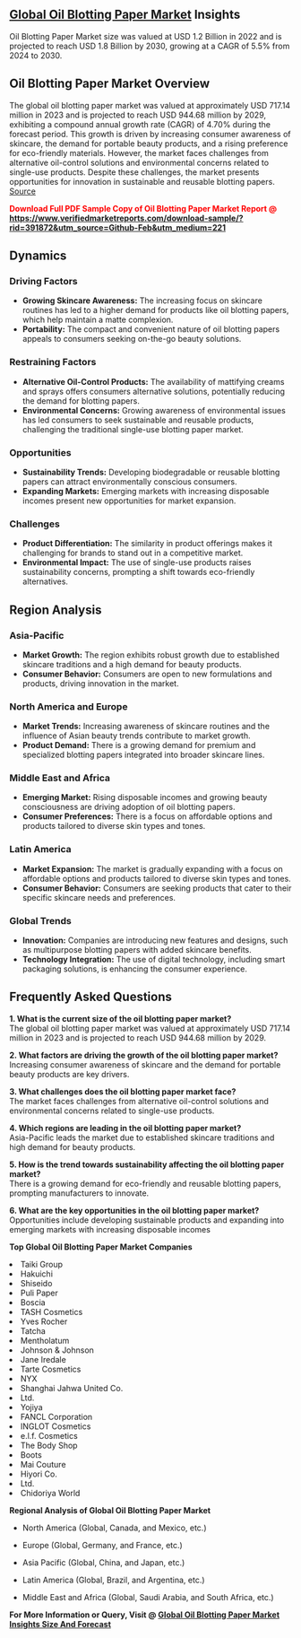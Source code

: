 <h2><a href="https://www.verifiedmarketreports.com/download-sample/?rid=391872&amp;utm_source=Github&amp;utm_medium=221" target="_blank">Global Oil Blotting Paper Market</a> Insights</h2><p>Oil Blotting Paper Market size was valued at USD 1.2 Billion in 2022 and is projected to reach USD 1.8 Billion by 2030, growing at a CAGR of 5.5% from 2024 to 2030.</p><p> <h2>Oil Blotting Paper Market Overview</h2> <p>The global oil blotting paper market was valued at approximately USD 717.14 million in 2023 and is projected to reach USD 944.68 million by 2029, exhibiting a compound annual growth rate (CAGR) of 4.70% during the forecast period. This growth is driven by increasing consumer awareness of skincare, the demand for portable beauty products, and a rising preference for eco-friendly materials. However, the market faces challenges from alternative oil-control solutions and environmental concerns related to single-use products. Despite these challenges, the market presents opportunities for innovation in sustainable and reusable blotting papers. <a href="https://www.marketresearch.com/Bosson-Research-v4252/Global-Oil-Blotting-Paper-Research-36098105/">Source</a></p> <p><strong><p><span class=""><span style="color: #ff0000;"><strong>Download Full PDF Sample Copy of Oil Blotting Paper Market Report</strong> @ </span><a href="https://www.verifiedmarketreports.com/download-sample/?rid=391872&amp;utm_source=Github-Feb&amp;utm_medium=221" target="_blank">https://www.verifiedmarketreports.com/download-sample/?rid=391872&amp;utm_source=Github-Feb&amp;utm_medium=221</a></span></p></strong></p> <h2>Dynamics</h2> <h3>Driving Factors</h3> <ul> <li><strong>Growing Skincare Awareness:</strong> The increasing focus on skincare routines has led to a higher demand for products like oil blotting papers, which help maintain a matte complexion. </li> <li><strong>Portability:</strong> The compact and convenient nature of oil blotting papers appeals to consumers seeking on-the-go beauty solutions. </li> </ul> <h3>Restraining Factors</h3> <ul> <li><strong>Alternative Oil-Control Products:</strong> The availability of mattifying creams and sprays offers consumers alternative solutions, potentially reducing the demand for blotting papers. </li> <li><strong>Environmental Concerns:</strong> Growing awareness of environmental issues has led consumers to seek sustainable and reusable products, challenging the traditional single-use blotting paper market. </li> </ul> <h3>Opportunities</h3> <ul> <li><strong>Sustainability Trends:</strong> Developing biodegradable or reusable blotting papers can attract environmentally conscious consumers. </li> <li><strong>Expanding Markets:</strong> Emerging markets with increasing disposable incomes present new opportunities for market expansion. </li> </ul> <h3>Challenges</h3> <ul> <li><strong>Product Differentiation:</strong> The similarity in product offerings makes it challenging for brands to stand out in a competitive market. </li> <li><strong>Environmental Impact:</strong> The use of single-use products raises sustainability concerns, prompting a shift towards eco-friendly alternatives. </li> </ul> <h2>Region Analysis</h2> <h3>Asia-Pacific</h3> <ul> <li><strong>Market Growth:</strong> The region exhibits robust growth due to established skincare traditions and a high demand for beauty products. </li> <li><strong>Consumer Behavior:</strong> Consumers are open to new formulations and products, driving innovation in the market. </li> </ul> <h3>North America and Europe</h3> <ul> <li><strong>Market Trends:</strong> Increasing awareness of skincare routines and the influence of Asian beauty trends contribute to market growth. </li> <li><strong>Product Demand:</strong> There is a growing demand for premium and specialized blotting papers integrated into broader skincare lines. </li> </ul> <h3>Middle East and Africa</h3> <ul> <li><strong>Emerging Market:</strong> Rising disposable incomes and growing beauty consciousness are driving adoption of oil blotting papers. </li> <li><strong>Consumer Preferences:</strong> There is a focus on affordable options and products tailored to diverse skin types and tones. </li> </ul> <h3>Latin America</h3> <ul> <li><strong>Market Expansion:</strong> The market is gradually expanding with a focus on affordable options and products tailored to diverse skin types and tones. </li> <li><strong>Consumer Behavior:</strong> Consumers are seeking products that cater to their specific skincare needs and preferences. </li> </ul> <h3>Global Trends</h3> <ul> <li><strong>Innovation:</strong> Companies are introducing new features and designs, such as multipurpose blotting papers with added skincare benefits. </li> <li><strong>Technology Integration:</strong> The use of digital technology, including smart packaging solutions, is enhancing the consumer experience. </li> </ul> <h2>Frequently Asked Questions</h2> <p><strong>1. What is the current size of the oil blotting paper market?</strong><br> The global oil blotting paper market was valued at approximately USD 717.14 million in 2023 and is projected to reach USD 944.68 million by 2029. </p> <p><strong>2. What factors are driving the growth of the oil blotting paper market?</strong><br> Increasing consumer awareness of skincare and the demand for portable beauty products are key drivers. </p> <p><strong>3. What challenges does the oil blotting paper market face?</strong><br> The market faces challenges from alternative oil-control solutions and environmental concerns related to single-use products. </p> <p><strong>4. Which regions are leading in the oil blotting paper market?</strong><br> Asia-Pacific leads the market due to established skincare traditions and high demand for beauty products. </p> <p><strong>5. How is the trend towards sustainability affecting the oil blotting paper market?</strong><br> There is a growing demand for eco-friendly and reusable blotting papers, prompting manufacturers to innovate. </p> <p><strong>6. What are the key opportunities in the oil blotting paper market?</strong><br> Opportunities include developing sustainable products and expanding into emerging markets with increasing disposable incomes</p><p><strong>Top Global Oil Blotting Paper Market Companies</strong></p><div data-test-id=""><p><li>Taiki Group</li><li> Hakuichi</li><li> Shiseido</li><li> Puli Paper</li><li> Boscia</li><li> TASH Cosmetics</li><li> Yves Rocher</li><li> Tatcha</li><li> Mentholatum</li><li> Johnson & Johnson</li><li> Jane Iredale</li><li> Tarte Cosmetics</li><li> NYX</li><li> Shanghai Jahwa United Co.</li><li> Ltd.</li><li> Yojiya</li><li> FANCL Corporation</li><li> INGLOT Cosmetics</li><li> e.l.f. Cosmetics</li><li> The Body Shop</li><li> Boots</li><li> Mai Couture</li><li> Hiyori Co.</li><li> Ltd.</li><li> Chidoriya World</li></p><div><strong>Regional Analysis of&nbsp;Global Oil Blotting Paper Market</strong></div><ul><li dir="ltr"><p dir="ltr">North America&nbsp;(Global, Canada, and Mexico, etc.)</p></li><li dir="ltr"><p dir="ltr">Europe (Global, Germany, and France, etc.)</p></li><li dir="ltr"><p dir="ltr">Asia Pacific&nbsp;(Global, China, and Japan, etc.)</p></li><li dir="ltr"><p dir="ltr">Latin America&nbsp;(Global, Brazil, and Argentina, etc.)</p></li><li dir="ltr">Middle East and Africa&nbsp;(Global, Saudi Arabia, and South Africa, etc.)</li></ul><p><strong>For More Information or Query, Visit @&nbsp;</strong><strong><a href="https://www.verifiedmarketreports.com/product/oil-blotting-paper-market/?utm_source=Github&amp;utm_medium=221" target="_blank">Global Oil Blotting Paper Market Insights Size And Forecast</a></strong></p></div>
